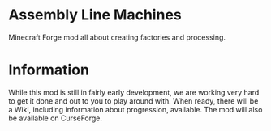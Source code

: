 # Assembly Line Machines
Minecraft Forge mod all about creating factories and processing.


# Information
While this mod is still in fairly early development, we are working very hard to get it done and out to you to play around with. When ready, there will be a Wiki, including information about progression, available. The mod will also be available on CurseForge.
